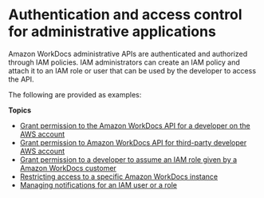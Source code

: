 # Authentication and access control for administrative applications<a name="creating-wd-iam"></a>

Amazon WorkDocs administrative APIs are authenticated and authorized through IAM policies\. IAM administrators can create an IAM policy and attach it to an IAM role or user that can be used by the developer to access the API\.

The following are provided as examples:

**Topics**
+ [Grant permission to the Amazon WorkDocs API for a developer on the AWS account](wd-iam-sameacct.md)
+ [Grant permission to Amazon WorkDocs API for third\-party developer AWS account](wd-iam-crossacct.md)
+ [Grant permission to a developer to assume an IAM role given by a Amazon WorkDocs customer](wd-iam-grantdev.md)
+ [Restricting access to a specific Amazon WorkDocs instance](restrict_access.md)
+ [Managing notifications for an IAM user or a role](manage-notifications.md)